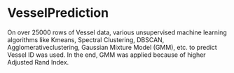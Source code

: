 # VesselPrediction

On over 25000 rows of Vessel data, various unsupervised machine learning algorithms like Kmeans, Spectral Clustering, DBSCAN, Agglomerativeclustering, Gaussian Mixture Model (GMM), etc. to predict Vessel ID was used. In the end, GMM was applied because of higher Adjusted Rand Index. 
